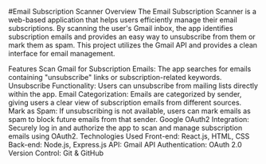 #Email Subscription Scanner
Overview
The Email Subscription Scanner is a web-based application that helps users efficiently manage their email subscriptions. By scanning the user's Gmail inbox, the app identifies subscription emails and provides an easy way to unsubscribe from them or mark them as spam. This project utilizes the Gmail API and provides a clean interface for email management.

Features
Scan Gmail for Subscription Emails: The app searches for emails containing "unsubscribe" links or subscription-related keywords.
Unsubscribe Functionality: Users can unsubscribe from mailing lists directly within the app.
Email Categorization: Emails are categorized by sender, giving users a clear view of subscription emails from different sources.
Mark as Spam: If unsubscribing is not available, users can mark emails as spam to block future emails from that sender.
Google OAuth2 Integration: Securely log in and authorize the app to scan and manage subscription emails using OAuth2.
Technologies Used
Front-end: React.js, HTML, CSS
Back-end: Node.js, Express.js
API: Gmail API
Authentication: OAuth 2.0
Version Control: Git & GitHub
